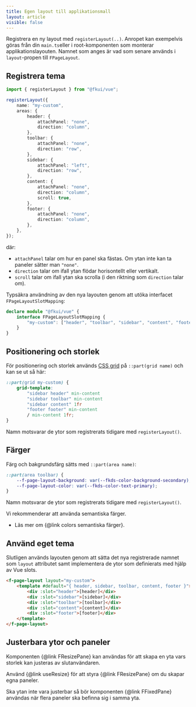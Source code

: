 ```yaml
---
title: Egen layout till applikationsmall
layout: article
visible: false
---
```


Registrera en ny layout med `registerLayout(..)`.
Anropet kan exempelvis göras från din `main.ts`eller i root-komponenten som monterar applikationslayouten.
Namnet som anges är vad som senare används i `layout`-propen till `FPageLayout`.

## Registrera tema

```ts
import { registerLayout } from "@fkui/vue";

registerLayout({
    name: "my-custom",
    areas: {
        header: {
            attachPanel: "none",
            direction: "column",
        },
        toolbar: {
            attachPanel: "none",
            direction: "row",
        },
        sidebar: {
            attachPanel: "left",
            direction: "row",
        },
        content: {
            attachPanel: "none",
            direction: "column",
            scroll: true,
        },
        footer: {
            attachPanel: "none",
            direction: "column",
        },
    },
});
```

där:

- `attachPanel` talar om hur en panel ska fästas. Om ytan inte kan ta paneler sätter man `"none"`.
- `direction` talar om ifall ytan flödar horisontellt eller vertikalt.
- `scroll` talar om ifall ytan ska scrolla (i den riktning som `direction` talar om).

Typsäkra användning av den nya layouten genom att utöka interfacet `FPageLayoutSlotMapping`:

```ts nocompile
declare module "@fkui/vue" {
    interface FPageLayoutSlotMapping {
        "my-custom": ["header", "toolbar", "sidebar", "content", "footer"];
    }
}
```

## Positionering och storlek

För positionering och storlek används [CSS grid](https://developer.mozilla.org/en-US/docs/Learn_web_development/Core/CSS_layout/Grids) på `::part(grid name)` och kan se ut så här:

```css
::part(grid my-custom) {
    grid-template:
        "sidebar header" min-content
        "sidebar toolbar" min-content
        "sidebar content" 1fr
        "footer footer" min-content
        / min-content 1fr;
}
```

Namn motsvarar de ytor som registrerats tidigare med `registerLayout()`.

## Färger

Färg och bakgrundsfärg sätts med `::part(area name)`:

```css
::part(area toolbar) {
    --f-page-layout-background: var(--fkds-color-background-secondary);
    --f-page-layout-color: var(--fkds-color-text-primary);
}
```

Namn motsvarar de ytor som registrerats tidigare med `registerLayout()`.

Vi rekommenderar att använda semantiska färger.

- Läs mer om {@link colors semantiska färger}.

## Använd eget tema

Slutligen används layouten genom att sätta det nya registrerade namnet som `layout` attributet samt implementera de ytor som definierats med hjälp av Vue slots.

```html static
<f-page-layout layout="my-custom">
    <template #default="{ header, sidebar, toolbar, content, footer }">
        <div :slot="header">[header]</div>
        <div :slot="sidebar">[sidebar]</div>
        <div :slot="toolbar">[toolbar]</div>
        <div :slot="content">[content]</div>
        <div :slot="footer">[footer]</div>
    </template>
</f-page-layout>
```

## Justerbara ytor och paneler

Komponenten {@link FResizePane} kan användas för att skapa en yta vars storlek kan justeras av slutanvändaren.

Använd {@link useResize} för att styra {@link FResizePane} om du skapar egna paneler.

Ska ytan inte vara justerbar så bör komponenten {@link FFixedPane} användas när flera paneler ska befinna sig i samma yta.
